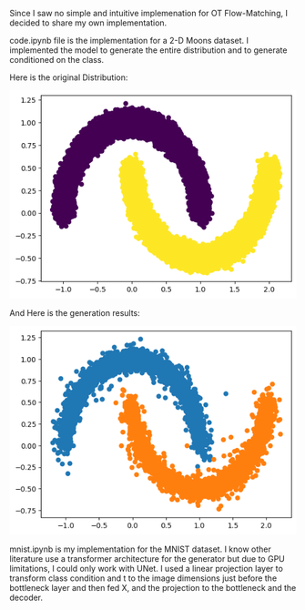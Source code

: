 Since I saw no simple and intuitive implemenation for OT Flow-Matching, I decided to share my own implementation.

code.ipynb file is the implementation for a 2-D Moons dataset. I implemented the model to generate the entire distribution and to generate conditioned on the class.

Here is the original Distribution:


![Original Data](./original.png)


And Here is the generation results:


![Generated Data](./Generated.png)


mnist.ipynb is my implementation for the MNIST dataset. I know other literature use a transformer architecture for the generator but due to GPU limitations, I could only work with UNet. I used a linear projection layer to transform class condition and t to the image dimensions just before the bottleneck layer and then fed X, and the projection to the bottleneck and the decoder.